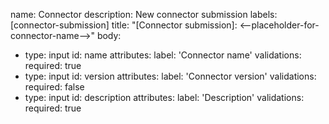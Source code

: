 name: Connector 
description: New connector submission
labels: [connector-submission]
title: "[Connector submission]: <--placeholder-for-connector-name-->"
body:
  - type: input
    id: name
    attributes:
      label: 'Connector name'
    validations:
      required: true
  - type: input
    id: version
    attributes:
      label: 'Connector version'
    validations:
      required: false
  - type: input
    id: description
    attributes:
      label: 'Description'
    validations:
      required: true